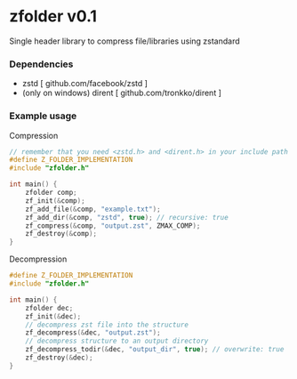 # zfolder v0.1
Single header library to compress file/libraries using zstandard

### Dependencies
- zstd [ github.com/facebook/zstd ]
- (only on windows) dirent [ github.com/tronkko/dirent ]

### Example usage
Compression
```c
// remember that you need <zstd.h> and <dirent.h> in your include path
#define Z_FOLDER_IMPLEMENTATION
#include "zfolder.h"

int main() {
    zfolder comp;
    zf_init(&comp);
    zf_add_file(&comp, "example.txt");
    zf_add_dir(&comp, "zstd", true); // recursive: true
    zf_compress(&comp, "output.zst", ZMAX_COMP);
    zf_destroy(&comp);
}
```

Decompression
```c
#define Z_FOLDER_IMPLEMENTATION
#include "zfolder.h"

int main() {
    zfolder dec;
    zf_init(&dec);
    // decompress zst file into the structure
    zf_decompress(&dec, "output.zst");
    // decompress structure to an output directory
    zf_decompress_todir(&dec, "output_dir", true); // overwrite: true
    zf_destroy(&dec);
}
```